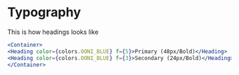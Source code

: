 # Typography

This is how headings looks like

```.jsx
<Container>
<Heading color={colors.OONI_BLUE} f={5}>Primary (48px/Bold)</Heading>
<Heading color={colors.OONI_BLUE} f={3}>Secondary (24px/Bold)</Heading>
</Container>
```
